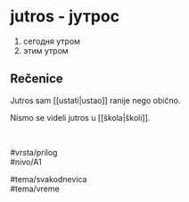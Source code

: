 # jutros - јутрос

1. сегодня утром  
2. этим утром

## Rečenice

Jutros sam [[ustati|ustao]] ranije nego obično.

Nismo se videli jutros u [[škola|školi]].

<br>

#vrsta/prilog  
#nivo/A1  

#tema/svakodnevica  
#tema/vreme  
